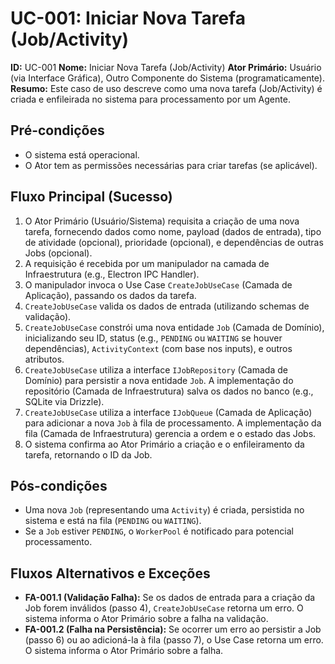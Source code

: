 # UC-001: Iniciar Nova Tarefa (Job/Activity)

**ID:** UC-001
**Nome:** Iniciar Nova Tarefa (Job/Activity)
**Ator Primário:** Usuário (via Interface Gráfica), Outro Componente do Sistema (programaticamente).
**Resumo:** Este caso de uso descreve como uma nova tarefa (Job/Activity) é criada e enfileirada no sistema para processamento por um Agente.

## Pré-condições
- O sistema está operacional.
- O Ator tem as permissões necessárias para criar tarefas (se aplicável).

## Fluxo Principal (Sucesso)
1. O Ator Primário (Usuário/Sistema) requisita a criação de uma nova tarefa, fornecendo dados como nome, payload (dados de entrada), tipo de atividade (opcional), prioridade (opcional), e dependências de outras Jobs (opcional).
2. A requisição é recebida por um manipulador na camada de Infraestrutura (e.g., Electron IPC Handler).
3. O manipulador invoca o Use Case `CreateJobUseCase` (Camada de Aplicação), passando os dados da tarefa.
4. `CreateJobUseCase` valida os dados de entrada (utilizando schemas de validação).
5. `CreateJobUseCase` constrói uma nova entidade `Job` (Camada de Domínio), inicializando seu ID, status (e.g., `PENDING` ou `WAITING` se houver dependências), `ActivityContext` (com base nos inputs), e outros atributos.
6. `CreateJobUseCase` utiliza a interface `IJobRepository` (Camada de Domínio) para persistir a nova entidade `Job`. A implementação do repositório (Camada de Infraestrutura) salva os dados no banco (e.g., SQLite via Drizzle).
7. `CreateJobUseCase` utiliza a interface `IJobQueue` (Camada de Aplicação) para adicionar a nova `Job` à fila de processamento. A implementação da fila (Camada de Infraestrutura) gerencia a ordem e o estado das Jobs.
8. O sistema confirma ao Ator Primário a criação e o enfileiramento da tarefa, retornando o ID da Job.

## Pós-condições
- Uma nova `Job` (representando uma `Activity`) é criada, persistida no sistema e está na fila (`PENDING` ou `WAITING`).
- Se a `Job` estiver `PENDING`, o `WorkerPool` é notificado para potencial processamento.

## Fluxos Alternativos e Exceções
- **FA-001.1 (Validação Falha):** Se os dados de entrada para a criação da Job forem inválidos (passo 4), `CreateJobUseCase` retorna um erro. O sistema informa o Ator Primário sobre a falha na validação.
- **FA-001.2 (Falha na Persistência):** Se ocorrer um erro ao persistir a Job (passo 6) ou ao adicioná-la à fila (passo 7), o Use Case retorna um erro. O sistema informa o Ator Primário sobre a falha.
